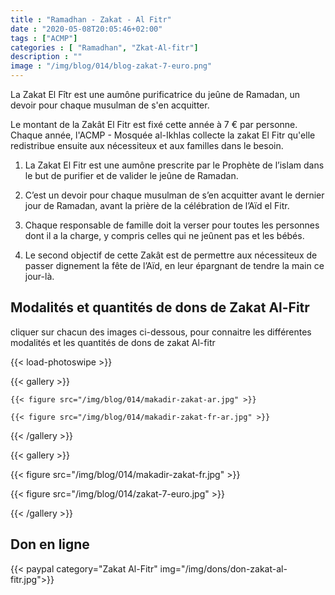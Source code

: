 ```yaml
---
title : "Ramadhan - Zakat - Al Fitr"
date : "2020-05-08T20:05:46+02:00"
tags : ["ACMP"]
categories : [ "Ramadhan", "Zkat-Al-fitr"]
description : ""
image : "/img/blog/014/blog-zakat-7-euro.png"
---
```


La Zakat El Fîtr est une aumône purificatrice du jeûne de Ramadan, un devoir
pour chaque musulman de s'en acquitter.

Le montant de la Zakât El Fitr est fixé cette année à 7 € par personne. Chaque
année, l'ACMP - Mosquée al-Ikhlas collecte la zakat El Fitr qu'elle redistribue ensuite aux nécessiteux et aux familles dans le besoin.

1. La Zakat El Fitr est une aumône prescrite par le Prophète de l’islam dans le
but de purifier et de valider le jeûne de Ramadan.

2. C’est un devoir pour chaque musulman de s’en acquitter avant le dernier jour
de Ramadan, avant la prière de la célébration de l’Aïd el Fitr.

3. Chaque responsable de famille doit la verser pour toutes les personnes dont
il a la charge, y compris celles qui ne jeûnent pas et les bébés.

4. Le second objectif de cette Zakât est de permettre aux nécessiteux de passer
dignement la fête de l’Aïd, en leur épargnant de tendre la main ce jour-là.

## Modalités et quantités de dons de Zakat Al-Fitr

cliquer sur chacun des images ci-dessous, pour connaitre les différentes
modalités et les quantités de dons de zakat Al-fitr

{{< load-photoswipe >}}

{{< gallery >}}

    {{< figure src="/img/blog/014/makadir-zakat-ar.jpg" >}}

    {{< figure src="/img/blog/014/makadir-zakat-fr-ar.jpg" >}}

{{< /gallery >}}

{{< gallery >}}

  {{< figure src="/img/blog/014/makadir-zakat-fr.jpg" >}}

  {{< figure src="/img/blog/014/zakat-7-euro.jpg" >}}

{{< /gallery >}}

## Don en ligne

{{< paypal category="Zakat Al-Fitr" img="/img/dons/don-zakat-al-fitr.jpg">}}
